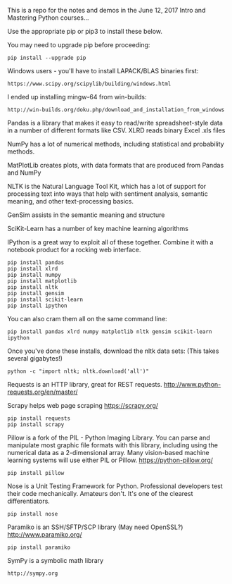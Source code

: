 This is a repo for the notes and demos in the June 12, 2017 Intro and Mastering Python courses...

Use the appropriate pip or pip3 to install these below.

You may need to upgrade pip before proceeding:

    pip install --upgrade pip

Windows users - you'll have to install LAPACK/BLAS binaries first:

    https://www.scipy.org/scipylib/building/windows.html
    
I ended up installing mingw-64 from win-builds:

    http://win-builds.org/doku.php/download_and_installation_from_windows

Pandas is a library that makes it easy to read/write spreadsheet-style data in a number of different formats like CSV.
XLRD reads binary Excel .xls files

NumPy has a lot of numerical methods, including statistical and probability methods.

MatPlotLib creates plots, with data formats that are produced from Pandas and NumPy

NLTK is the Natural Language Tool Kit, which has a lot of support for processing text into ways that help with sentiment analysis, semantic meaning, and other text-processing basics.

GenSim assists in the semantic meaning and structure

SciKit-Learn has a number of key machine learning algorithms

IPython is a great way to exploit all of these together. Combine it with a notebook product for a rocking web interface.

	pip install pandas
	pip install xlrd
	pip install numpy
	pip install matplotlib
	pip install nltk
    pip install gensim
    pip install scikit-learn
	pip install ipython

You can also cram them all on the same command line:

    pip install pandas xlrd numpy matplotlib nltk gensim scikit-learn ipython

Once you've done these installs, download the nltk data sets:
(This takes several gigabytes!)

    python -c "import nltk; nltk.download('all')"

Requests is an HTTP library, great for REST requests. 
http://www.python-requests.org/en/master/

Scrapy helps web page scraping
https://scrapy.org/

	pip install requests
	pip install scrapy

Pillow is a fork of the PIL - Python Imaging Library. You can parse and manipulate most graphic file formats with this library, including using the numerical data as a 2-dimensional array. Many vision-based machine learning systems will use either PIL or Pillow.
https://python-pillow.org/

	pip install pillow

Nose is a Unit Testing Framework for Python. Professional developers test their code mechanically. Amateurs don't. It's one of the clearest differentiators.

    pip install nose
    
Paramiko is an SSH/SFTP/SCP library (May need OpenSSL?)
http://www.paramiko.org/

    pip install paramiko

SymPy is a symbolic math library

    http://sympy.org

